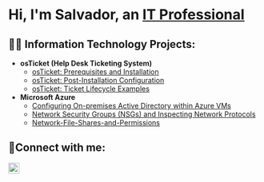 <h1>Hi, I'm Salvador, an <a href="https://linkedin.com/in/salvador-tyler">IT Professional</a></h1>

<h2>👨‍💻 Information Technology Projects:</h2>

- <b>osTicket (Help Desk Ticketing System)</b>
  - [osTicket: Prerequisites and Installation](https://github.com/SalvadorTyler/osticket-prereqs)
  - [osTicket: Post-Installation Configuration](https://github.com/SalvadorTyler/osTicket-Post-Installation-Configuration)
  - [osTicket: Ticket Lifecycle Examples](https://github.com/SalvadorTyler/osTicket-Ticket-Lifecycle-Examples)
- <b>Microsoft Azure</b>
  - [Configuring On-premises Active Directory within Azure VMs](https://github.com/SalvadorTyler/Configuring-On-premises-Active-Directory-within-Azure-VMs)
  - [Network Security Groups (NSGs) and Inspecting Network Protocols](https://github.com/SalvadorTyler/Network-Security-Groups-NSGs-and-Inspecting-Network-Protocols)
  - [Network-File-Shares-and-Permissions](https://github.com/SalvadorTyler/Network-File-Shares-and-Permissions)


<h2>🤳Connect with me:</h2>

[<img align="left" alt="Josh | LinkedIn" width="22px" src="https://cdn.jsdelivr.net/npm/simple-icons@v3/icons/linkedin.svg" />][linkedin]

[linkedin]: https://linkedin.com/in/salvador-tyler
